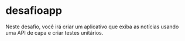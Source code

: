 # desafioapp
Neste desafio, você irá criar um aplicativo que exiba as notícias usando uma API de capa e criar testes unitários.
